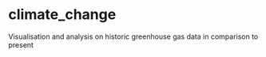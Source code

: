 # climate_change <br />
Visualisation and analysis on historic greenhouse gas data in comparison to present
